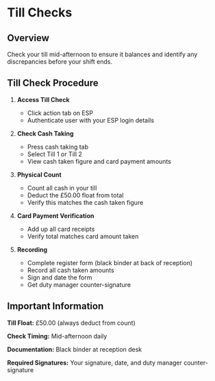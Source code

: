 # Till Checks

## Overview

Check your till mid-afternoon to ensure it balances and identify any discrepancies before your shift ends.

## Till Check Procedure

1. **Access Till Check**
   - Click action tab on ESP
   - Authenticate user with your ESP login details

2. **Check Cash Taking**
   - Press cash taking tab
   - Select Till 1 or Till 2
   - View cash taken figure and card payment amounts

3. **Physical Count**
   - Count all cash in your till
   - Deduct the £50.00 float from total
   - Verify this matches the cash taken figure

4. **Card Payment Verification**
   - Add up all card receipts
   - Verify total matches card amount taken

5. **Recording**
   - Complete register form (black binder at back of reception)
   - Record all cash taken amounts
   - Sign and date the form
   - Get duty manager counter-signature

## Important Information

**Till Float:** £50.00 (always deduct from count)

**Check Timing:** Mid-afternoon daily

**Documentation:** Black binder at reception desk

**Required Signatures:** Your signature, date, and duty manager counter-signature
